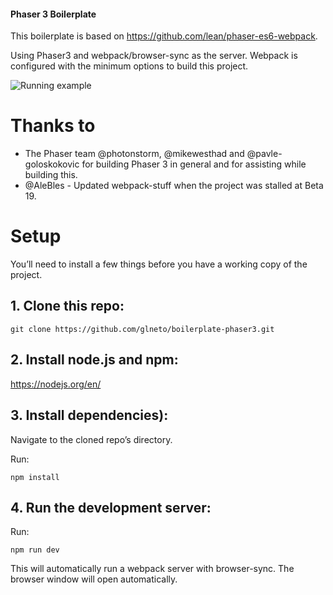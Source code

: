 #### Phaser 3 Boilerplate

This boilerplate is based on https://github.com/lean/phaser-es6-webpack.

Using Phaser3 and webpack/browser-sync as the server.
Webpack is configured with the minimum options to build this project.

![Running example](https://media.giphy.com/media/2voemgRSAssCAn7Ffz/giphy.gif)

# Thanks to
- The Phaser team @photonstorm, @mikewesthad and @pavle-goloskokovic for building Phaser 3 in general and for assisting while building this.
- @AleBles - Updated webpack-stuff when the project was stalled at Beta 19.

# Setup
You’ll need to install a few things before you have a working copy of the project.

## 1. Clone this repo:

```git clone https://github.com/glneto/boilerplate-phaser3.git```

## 2. Install node.js and npm:

https://nodejs.org/en/

## 3. Install dependencies):

Navigate to the cloned repo’s directory.

Run:

```npm install```

## 4. Run the development server:

Run:

```npm run dev```

This will automatically run a webpack server with browser-sync.
The browser window will open automatically.